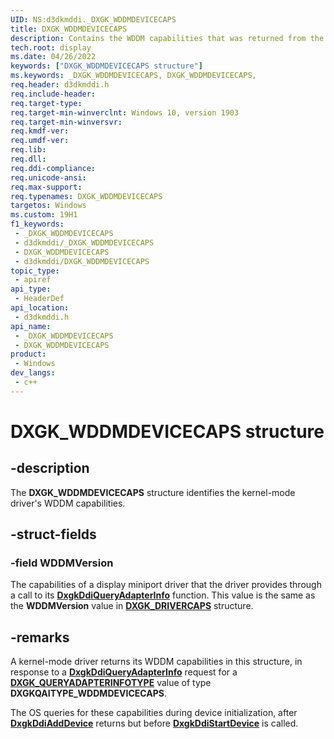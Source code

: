 ```yaml
---
UID: NS:d3dkmddi._DXGK_WDDMDEVICECAPS
title: DXGK_WDDMDEVICECAPS
description: Contains the WDDM capabilities that was returned from the KMD in response to the DxgkDdiQueryAdapterInfo request for a DXGK_QUERYADAPTERINFOTYPE value of type DXGKQAITYPE_WDDMDEVICECAPS.
tech.root: display
ms.date: 04/26/2022
keywords: ["DXGK_WDDMDEVICECAPS structure"]
ms.keywords: _DXGK_WDDMDEVICECAPS, DXGK_WDDMDEVICECAPS,
req.header: d3dkmddi.h
req.include-header: 
req.target-type: 
req.target-min-winverclnt: Windows 10, version 1903
req.target-min-winversvr: 
req.kmdf-ver: 
req.umdf-ver: 
req.lib: 
req.dll: 
req.ddi-compliance: 
req.unicode-ansi: 
req.max-support: 
req.typenames: DXGK_WDDMDEVICECAPS
targetos: Windows
ms.custom: 19H1
f1_keywords:
 - _DXGK_WDDMDEVICECAPS
 - d3dkmddi/_DXGK_WDDMDEVICECAPS
 - DXGK_WDDMDEVICECAPS
 - d3dkmddi/DXGK_WDDMDEVICECAPS
topic_type:
 - apiref
api_type:
 - HeaderDef
api_location:
 - d3dkmddi.h
api_name:
 - _DXGK_WDDMDEVICECAPS
 - DXGK_WDDMDEVICECAPS
product:
 - Windows
dev_langs:
 - c++
---
```


# DXGK_WDDMDEVICECAPS structure

## -description

The **DXGK_WDDMDEVICECAPS** structure identifies the kernel-mode driver's WDDM capabilities.

## -struct-fields

### -field WDDMVersion

The capabilities of a display miniport driver that the driver provides through a call to its [**DxgkDdiQueryAdapterInfo**](../d3dkmddi/nc-d3dkmddi-dxgkddi_queryadapterinfo.md) function. This value is the same as the **WDDMVersion** value in [**DXGK_DRIVERCAPS**](../d3dkmddi/ns-d3dkmddi-_dxgk_drivercaps.md) structure.

## -remarks

A kernel-mode driver returns its WDDM capabilities in this structure, in response to a [**DxgkDdiQueryAdapterInfo**](../d3dkmddi/nc-d3dkmddi-dxgkddi_queryadapterinfo.md) request for a [**DXGK_QUERYADAPTERINFOTYPE**](../d3dkmddi/ne-d3dkmddi-_dxgk_queryadapterinfotype.md) value of type **DXGKQAITYPE_WDDMDEVICECAPS**.

The OS queries for these capabilities during device initialization, after [**DxgkDdiAddDevice**](../dispmprt/nc-dispmprt-dxgkddi_add_device.md) returns but before [**DxgkDdiStartDevice**](../dispmprt/nc-dispmprt-dxgkddi_start_device.md) is called.
